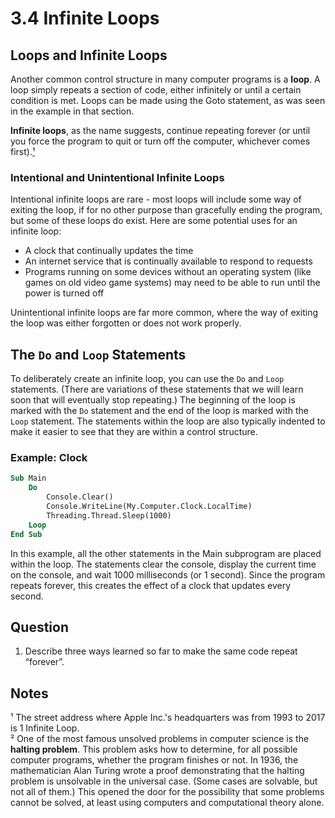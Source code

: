 # 3.4 Infinite Loops
## Loops and Infinite Loops
Another common control structure in many computer programs is a **loop**. A loop simply repeats a section of code, either infinitely or until a certain condition is met. Loops can be made using the Goto statement, as was seen in the example in that section.

**Infinite loops**, as the name suggests, continue repeating forever (or until you force the program to quit or turn off the computer, whichever comes first).[¹](#footnote1)

### Intentional and Unintentional Infinite Loops
Intentional infinite loops are rare - most loops will include some way of exiting the loop, if for no other purpose than gracefully ending the program, but some of these loops do exist. Here are some potential uses for an infinite loop:
* A clock that continually updates the time
* An internet service that is continually available to respond to requests
* Programs running on some devices without an operating system (like games on old video game systems) may need to be able to run until the power is turned off

Unintentional infinite loops are far more common, where the way of exiting the loop was either forgotten or does not work properly.

## The `Do` and `Loop` Statements
To deliberately create an infinite loop, you can use the `Do` and `Loop` statements. (There are variations of these statements that we will learn soon that will eventually stop repeating.) The beginning of the loop is marked with the `Do` statement and the end of the loop is marked with the `Loop` statement. The statements within the loop are also typically indented to make it easier to see that they are within a control structure.

### Example: Clock
```vb
Sub Main
    Do
        Console.Clear()
        Console.WriteLine(My.Computer.Clock.LocalTime)
        Threading.Thread.Sleep(1000)
    Loop
End Sub
```

In this example, all the other statements in the Main subprogram are placed within the loop. The statements clear the console, display the current time on the console, and wait 1000 milliseconds (or 1 second). Since the program repeats forever, this creates the effect of a clock that updates every second.

## Question
1. Describe three ways learned so far to make the same code repeat “forever”.

## Notes
¹ <a id="footnote1"></a> The street address where Apple Inc.'s headquarters was from 1993 to 2017 is 1 Infinite Loop.\
² <a id="footnote2"></a> One of the most famous unsolved problems in computer science is the **halting problem**. This problem asks how to determine, for all possible computer programs, whether the program finishes or not. In 1936, the mathematician Alan Turing wrote a proof demonstrating that the halting problem is unsolvable in the universal case. (Some cases are solvable, but not all of them.) This opened the door for the possibility that some problems cannot be solved, at least using computers and computational theory alone.